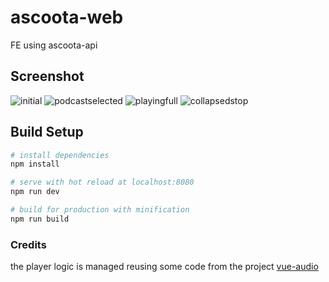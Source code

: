 # ascoota-web
FE using ascoota-api

## Screenshot
![initial](https://cloud.githubusercontent.com/assets/248805/20867832/fe2d1ad2-ba44-11e6-8f1e-699dd20c2ca6.png)
![podcastselected](https://cloud.githubusercontent.com/assets/248805/20867836/0cdb6a66-ba45-11e6-8d87-9e369327df4a.png)
![playingfull](https://cloud.githubusercontent.com/assets/248805/20867834/000f5e0a-ba45-11e6-87c6-8cf90a9b1415.png)
![collapsedstop](https://cloud.githubusercontent.com/assets/248805/20867837/1115aee8-ba45-11e6-82b0-99ec4088b401.png)

## Build Setup

``` bash
# install dependencies
npm install

# serve with hot reload at localhost:8080
npm run dev

# build for production with minification
npm run build
```

### Credits
the player logic is managed reusing some code from the project [vue-audio](https://github.com/hilongjw/vue-audio)
